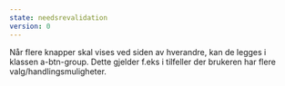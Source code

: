 ```yaml
---
state: needsrevalidation
version: 0
---
```

Når flere knapper skal vises ved siden av hverandre, kan de legges i klassen a-btn-group. Dette gjelder f.eks i tilfeller der brukeren har flere valg/handlingsmuligheter.

